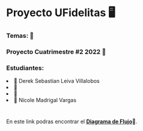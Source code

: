 <h1>Proyecto UFidelitas 🖥️</h1>
<h3>Temas:  🚧</h3>
<h3>Proyecto Cuatrimestre #2 2022 🧿</h3>
<h3>Estudiantes: </h3>
<li>🐶 Derek Sebastian Leiva Villalobos</li>
<li>🦊 </li>
<li>🐼 </li>
<li>🦄 Nicole Madrigal Vargas</li>

<h1></h1>

En este link podras encontrar el  <b>[Diagrama de Flujo](https://lucid.app/lucidchart/bc8de070-980d-4b08-b324-291803146586/edit?viewport_loc=-124%2C-143%2C2164%2C1217%2C0_0&invitationId=inv_9f0dfaf4-4e56-4461-90b2-6cfe8e6eded5#)</b>🎈.


